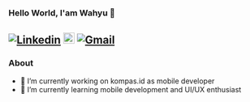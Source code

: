 ### Hello World, I'am Wahyu 👋

[![Linkedin](https://img.shields.io/badge/-LinkedIn-blue?style=flat&logo=Linkedin&logoColor=white)](https://www.linkedin.com/in/wahyu-kharisma-candra/)
[<img src="https://img.shields.io/github/followers/wahyukharisma?label=follow&style=social" height="22" title="Follow me" />](https://github.com/wahyukharisma) 
[![Gmail](https://img.shields.io/badge/-Gmail-c14438?style=flat&logo=Gmail&logoColor=white)](mailto:madewahyu39@gmail.com)
---------------------------------------------------------------------------------------------------------------------------------------------------------------------------------
### About

- 🔭 I’m currently working on kompas.id as mobile developer
- 🌱 I’m currently learning mobile development and UI/UX enthusiast
